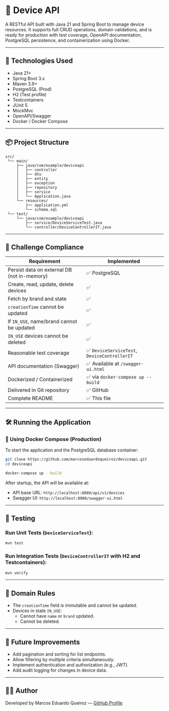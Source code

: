 # 📱 Device API

A RESTful API built with Java 21 and Spring Boot to manage device resources. It supports full CRUD operations, domain validations, and is ready for production with test coverage, OpenAPI documentation, PostgreSQL persistence, and containerization using Docker.

---

## 🚀 Technologies Used

- Java 21+
- Spring Boot 3.x
- Maven 3.9+
- PostgreSQL (Prod)
- H2 (Test profile)
- Testcontainers
- JUnit 5
- MockMvc
- OpenAPI/Swagger
- Docker / Docker Compose

---

## 📦 Project Structure

```
src/
 └── main/
     ├── java/com/example/deviceapi
     │   ├── controller
     │   ├── dto
     │   ├── entity
     │   ├── exception
     │   ├── repository
     │   ├── service
     │   └── Application.java
     └── resources/
         ├── application.yml
         └── schema.sql
 └── test/
     └── java/com/example/deviceapi
         ├── service/DeviceServiceTest.java
         └── controller/DeviceControllerIT.java
```

---

## 🎯 Challenge Compliance

| Requirement | Implemented |
|-------------|-------------|
| Persist data on external DB (not in-memory) | ✅ PostgreSQL |
| Create, read, update, delete devices | ✅ |
| Fetch by brand and state | ✅ |
| `creationTime` cannot be updated | ✅ |
| If `IN_USE`, name/brand cannot be updated | ✅ |
| `IN_USE` devices cannot be deleted | ✅ |
| Reasonable test coverage | ✅ `DeviceServiceTest`, `DeviceControllerIT` |
| API documentation (Swagger) | ✅ Available at `/swagger-ui.html` |
| Dockerized / Containerized | ✅ via `docker-compose up --build` |
| Delivered in Git repository | ✅ GitHub |
| Complete README | ✅ This file |

---

## 🛠️ Running the Application


### 🐳 Using Docker Compose (Production)

To start the application and the PostgreSQL database container:

```bash
git clone https://github.com/marcoseduardoqueiroz/deviceapi.git
cd deviceapi

docker-compose up --build
```

After startup, the API will be available at:

- API base URL: `http://localhost:8080/api/v1/devices`
- Swagger UI: `http://localhost:8080/swagger-ui.html`

---

## 🧪 Testing

### Run Unit Tests (`DeviceServiceTest`):

```bash
mvn test
```

### Run Integration Tests (`DeviceControllerIT` with H2 and Testcontainers):

```bash
mvn verify
```

---

## 📌 Domain Rules

- The `creationTime` field is immutable and cannot be updated.
- Devices in state `IN_USE`:
  - Cannot have `name` or `brand` updated.
  - Cannot be deleted.

---

## 🔧 Future Improvements

- Add pagination and sorting for list endpoints.
- Allow filtering by multiple criteria simultaneously.
- Implement authentication and authorization (e.g., JWT).
- Add audit logging for changes in device data.

---

## 👨‍💻 Author

Developed by Marcos Eduardo Queiroz — [GitHub Profile](https://github.com/marcoseduardoqueiroz)
